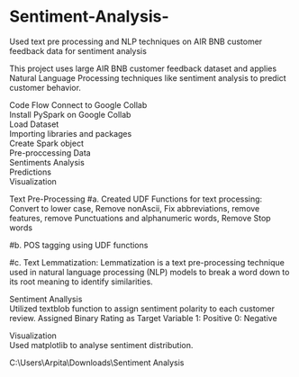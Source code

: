 # Sentiment-Analysis-
Used text pre processing and NLP techniques on AIR BNB customer feedback data for sentiment analysis

This project uses large AIR BNB customer feedback dataset and applies Natural Language Processing techniques like sentiment analysis to predict customer behavior.

Code Flow
Connect to Google Collab  
Install PySpark on Google Collab  
Load Dataset  
Importing libraries and packages  
Create Spark object  
Pre-proccessing Data  
Sentiments Analysis  
Predictions  
Visualization

Text Pre-Processing #a. Created UDF Functions for text processing: Convert to lower case, Remove nonAscii, Fix abbreviations, remove features, remove Punctuations and alphanumeric words, Remove Stop words

#b. POS tagging using UDF functions

#c. Text Lemmatization: Lemmatization is a text pre-processing technique used in natural language processing (NLP) models to break a word down to its root meaning to identify similarities.

Sentiment Anallysis   
Utilized textblob function to assign sentiment polarity to each customer review. Assigned Binary Rating as Target Variable 1: Positive 0: Negative

Visualization  
Used matplotlib to analyse sentiment distribution.

C:\Users\Arpita\Downloads\Sentiment Analysis
